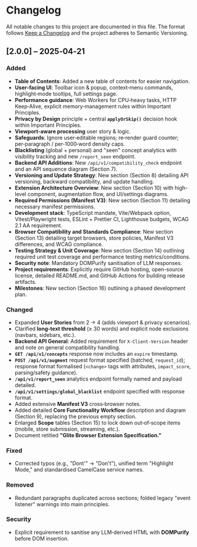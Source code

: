 # Changelog

All notable changes to this project are documented in this file.
The format follows [Keep a Changelog](https://keepachangelog.com) and the
project adheres to Semantic Versioning.

## [2.0.0] – 2025‑04‑21

### Added

- **Table of Contents**: Added a new table of contents for easier navigation.
- **User‑facing UI**: Toolbar icon & popup, context‑menu commands,
  highlight‑mode tooltips, full settings page.
- **Performance guidance**: Web Workers for CPU‑heavy tasks, HTTP Keep‑Alive,
  explicit memory‑management rules within Important Principles.
- **Privacy by Design** principle + central **`applyOrSkip()`** decision hook
  within Important Principles.
- **Viewport‑aware processing** user story & logic.
- **Safeguards**: Ignore user‑editable regions; re‑render guard counter;
  per‑paragraph / per‑1000‑word density caps.
- **Blacklisting** (global + personal) and "seen" concept analytics with
  visibility tracking and new `/report_seen` endpoint.
- **Backend API Additions**: New `/api/v1/compatibility_check` endpoint and an
  API sequence diagram (Section 7).
- **Versioning and Update Strategy**: New section (Section 8) detailing API
  versioning, backward compatibility, and update handling.
- **Extension Architecture Overview**: New section (Section 10) with
  high-level component, augmentation flow, and UI/settings diagrams.
- **Required Permissions (Manifest V3)**: New section (Section 11) detailing
  necessary manifest permissions.
- **Development stack**: TypeScript mandate, Vite/Webpack option,
  Vitest/Playwright tests, ESLint + Prettier CI, Lighthouse budgets,
  WCAG 2.1 AA requirement.
- **Browser Compatibility and Standards Compliance**: New section (Section 13)
  detailing target browsers, store policies, Manifest V3 differences, and
  WCAG compliance.
- **Testing Strategy & Unit Coverage**: New section (Section 14) outlining
  required unit test coverage and performance testing metrics/conditions.
- **Security note**: Mandatory DOMPurify sanitisation of LLM responses.
- **Project requirements**: Explicitly require GitHub hosting, open-source
  license, detailed README.md, and GitHub Actions for building release
  artifacts.
- **Milestones**: New section (Section 16) outlining a phased development plan.

### Changed

- Expanded **User Stories** from 2 → 4 (adds viewport & privacy scenarios).
- Clarified **long‑text threshold** (≥ 30 words) and explicit node
  exclusions (navbars, sidebars, etc.).
- **Backend API General**: Added requirement for `X-Client-Version` header and
  note on general compatibility handling.
- **`GET /api/v1/concepts`** response now includes an `expire` timestamp.
- **`POST /api/v1/augment`** request format specified (batched, `request_id`);
  response format formalised (`<change>` tags with attributes, `impact_score`,
  parsing/safety guidance).
- **`/api/v1/report_seen`** analytics endpoint formally named and payload
  detailed.
- **`/api/v1/settings/global_blacklist`** endpoint specified with response
  format.
- Added extensive **Manifest V3** cross‑browser notes.
- Added detailed **Core Functionality Workflow** description and diagram
  (Section 9), replacing the previous empty section.
- Enlarged **Scope** tables (Section 15) to lock down out‑of‑scope items
  (mobile, store submission, streaming, etc.).
- Document retitled **"Glite Browser Extension Specification."**

### Fixed

- Corrected typos (e.g., "Dont'" → "Don't"), unified term "Highlight Mode,"
  and standardised CamelCase service names.

### Removed

- Redundant paragraphs duplicated across sections; folded legacy "event
  listener" warnings into main principles.

### Security

- Explicit requirement to sanitise any LLM‑derived HTML with **DOMPurify**
  before DOM insertion.
